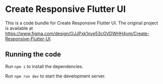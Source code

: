 
  # Create Responsive Flutter UI

  This is a code bundle for Create Responsive Flutter UI. The original project is available at https://www.figma.com/design/OJJPxk1nve53cGVDWHH4vm/Create-Responsive-Flutter-UI.

  ## Running the code

  Run `npm i` to install the dependencies.

  Run `npm run dev` to start the development server.
  